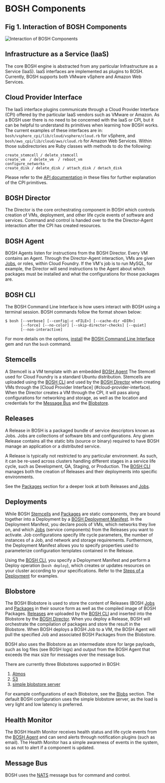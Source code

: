 # BOSH Components #

## Fig 1. Interaction of BOSH Components ##

![Interaction of BOSH Components](https://github.com/cloudfoundry/oss-docs/raw/master/bosh/documentation/fig1.png)

<!--
\begin{figure}[htbp]
\centering
\includegraphics[keepaspectratio,width=\textwidth,height=0.75\textheight]{fig1.png}
\caption{Interaction of BOSH Components}
\label{}
\end{figure}
-->

## Infrastructure as a Service (IaaS) ##

The core BOSH engine is abstracted from any particular Infrastructure as a Service (IaaS). IaaS interfaces are implemented as plugins to BOSH. Currently, BOSH supports both VMware vSphere and Amazon Web Services.

## Cloud Provider Interface ##

The IaaS interface plugins communicate through a Cloud Provider Interface (CPI) offered by the particular IaaS vendors such as VMware or Amazon. As a BOSH user there is no need to be concerned with the IaaS or CPI, but it can be helpful to understand its primitives when learning how BOSH works. The current examples of these interfaces are in:	`bosh/vsphere_cpi/lib/cloud/vsphere/cloud.rb` for vSphere, and `bosh/aws_cpi/lib/cloud/aws/cloud.rb` for Amazon Web Services. Within those subdirectories are Ruby classes with methods to do the following:

	create_stemcell / delete_stemcell
	create_vm  / delete_vm  / reboot_vm
	configure_networks
	create_disk / delete_disk / attach_disk / detach_disk

Please refer to the [API documentation](https://github.com/cloudfoundry/bosh/blob/master/cpi/lib/cloud.rb) in these files for further explanation of the CPI primitives.

## BOSH Director ##

The Director is the core orchestrating component in BOSH which controls creation of VMs, deployment, and other life cycle events of software and services. Command and control is handed over to the the Director-Agent interaction after the CPI has created resources.

## BOSH Agent ##

BOSH Agents listen for instructions from the BOSH Director. Every VM contains an Agent. Through the Director-Agent interaction, VMs are given [Jobs](#jobs), or roles, within Cloud Foundry.
If the VM's job is to run MySQL, for example, the Director will send instructions to the Agent about which packages must be installed and what the configurations for those packages are.

## BOSH CLI ##

The BOSH Command Line Interface is how users interact with BOSH using a terminal session. BOSH commands follow the format shown below:

    $ bosh [--verbose] [--config|-c <FILE>] [--cache-dir <DIR>]
           [--force] [--no-color] [--skip-director-checks] [--quiet]
           [--non-interactive]

For more details on the options, [install](#installing-bosh-command-line-interface) the [BOSH Command Line Interface](http://rubygems.org/gems/bosh_cli) gem and run the `bosh` command.

## Stemcells ##

A Stemcell is a VM template with an embedded [BOSH Agent](#bosh-agent) The Stemcell used for Cloud Foundry is a standard Ubuntu distribution.
Stemcells are uploaded using the [BOSH CLI](#bosh-cli) and used by the [BOSH Director](#bosh-director) when creating VMs through the [Cloud Provider Interface] (#cloud-provider-interface).
When the Director creates a VM through the CPI, it will pass along configurations for networking and storage, as well as the location and credentials for the [Message Bus](#message-bus) and the [Blobstore](#blobstore).

## Releases ##

A Release in BOSH is a packaged bundle of service descriptors known as Jobs. Jobs are collections of software bits and configurations.
Any given Release contains all the static bits (source or binary) required to have BOSH manage an application or a distributed service.

A Release is typically not restricted to any particular environment. As such, it can be re-used across clusters handling different stages in a service life cycle, such as Development, QA, Staging, or Production.
The [BOSH CLI](#bosh-cli) manages both the creation of Releases and their deployments into specific environments.

See the [Packages](#packages) section for a deeper look at both Releases and [Jobs](#jobs).

## Deployments ##

While BOSH [Stemcells](#stemcells) and [Packages](#packages) are static components, they are bound together into a Deployment by a [BOSH Deployment Manifest](#bosh-deployment-manifest).
In the Deployment Manifest, you declare pools of VMs, which networks they live on, and which [Jobs](#jobs) (service components) from the Releases you want to activate.
Job configurations specify life cycle parameters, the number of instances of a Job, and network and storage requirements.
Furthermore, the Deployment Manifest allows you to specify properties used to parameterize configuration templates contained in the Release.

Using the [BOSH CLI](#bosh-cli), you specify a Deployment Manifest and perform a Deploy operation (`bosh deploy`), which creates or updates resources on your cluster according to your specifications.
Refer to the [Steps of a Deployment](#steps-of-a-deployment) for examples.

## Blobstore ##

The BOSH Blobstore is used to store the content of Releases (BOSH [Jobs](#jobs) and [Packages](#packages) in their source form as well as the compiled image of BOSH Packages.
[Releases](#releases) are uploaded by the [BOSH CLI](#bosh-cli) and inserted into the Blobstore by the [BOSH Director](#bosh-director).
When you deploy a Release, BOSH will orchestrate the compilation of packages and store the result in the Blobstore.
When BOSH deploys a BOSH Job to a VM, the BOSH Agent will pull the specified Job and associated BOSH Packages from the Blobstore.

BOSH also uses the Blobstore as an intermediate store for large payloads, such as log files (see BOSH logs) and output from the BOSH Agent that exceeds the max size for messages over the message bus.

There are currently three Blobstores supported in BOSH:

1. [Atmos](http://www.emc.com/storage/atmos/atmos.htm)
1. [S3](http://aws.amazon.com/s3/)
1. [simple blobstore server](https://github.com/cloudfoundry/bosh/tree/master/simple_blobstore_server)

For example configurations of each Blobstore, see the [Blobs](#blobs) section. The default BOSH configuration uses the simple blobstore server, as the load is very light and low latency is preferred.

## Health Monitor ##

The BOSH Health Monitor receives health status and life cycle events from the [BOSH Agent](#bosh-agent) and can send alerts through notification plugins (such as email). The Health Monitor has a simple awareness of events in the system, so as not to alert if a component is updated.

## Message Bus ##

BOSH uses the [NATS](https://github.com/derekcollison/nats) message bus for command and control.